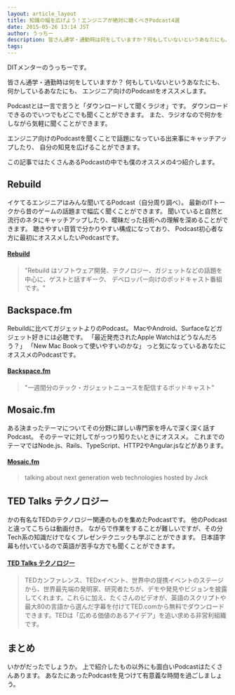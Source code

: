 ```yaml
---
layout: article_layout
title: 知識の幅を広げよう！エンジニアが絶対に聴くべきPodcast4選
date: 2015-05-26 13:14 JST
author: うっちー
description: 皆さん通学・通勤時は何をしていますか？何もしていないというあなたにも、何かしているあなたにも、エンジニア向けのPodcastをオススメします。
tags:
---
```


DITメンターのうっちーです。

皆さん通学・通勤時は何をしていますか？
何もしていないというあなたにも、何かしているあなたにも、
エンジニア向けのPodcastをオススメします。

Podcastとは一言で言うと「ダウンロードして聞くラジオ」です。
ダウンロードできるのでいつでもどこでも聞くことができます。
また、ラジオなので何かをしながら気軽に聞くことができます。

エンジニア向けのPodcastを聞くことで話題になっている出来事にキャッチアップしたり、
自分の知見を広げることができます。

この記事ではたくさんあるPodcastの中でも僕のオススメの4つ紹介します。

## Rebuild
イケてるエンジニアはみんな聞いてるPodcast（自分周り調べ）。
最新のITトークから昔のゲームの話題まで幅広く聞くことができます。
聞いていると自然と流行のネタにキャッチアップしたり、曖昧だった技術への理解を深めることができます。
聴きやすい音質で分かりやすい構成になっており、
Podcast初心者な方に最初にオススメしたいPodcastです。

#### [Rebuild](http://rebuild.fm)
> "Rebuild はソフトウェア開発、テクノロジー、ガジェットなどの話題を中心に、ゲストと話すギーク、
> デベロッパー向けのポッドキャスト番組です。"

## Backspace.fm
Rebuildに比べてガジェットよりのPodcast。
MacやAndroid、Surfaceなどガジェット好きには必聴です。
「最近発売されたApple Watchはどうなんだろう？」
「New Mac Bookって使いやすいのかな」
っと気になっているあなたにオススメのPodcastです。

#### [Backspace.fm](http://backspace.fm)
> "一週間分のテック・ガジェットニュースを配信するポッドキャスト"

## Mosaic.fm
ある決まったテーマについてその分野に詳しい専門家を呼んで深く深く話すPodcast。
そのテーマに対してがっつり知りたいときにオススメ。
これまでのテーマではNode.js、Rails、TypeScript、HTTP2やAngular.jsなどがあります。

#### [Mosaic.fm](http://mozaic.fm)
> talking about next generation web technologies hosted by Jxck

## TED Talks テクノロジー
かの有名なTEDのテクノロジー関連のものを集めたPodcastです。
他のPodcastと違ってこちらは動画付き。
ながらで作業をすることが難しいですが、その分Tech系の知識だけでなくプレゼンテクニックも学ぶことができます。
日本語字幕も付いているので英語が苦手な方でも聞くことができます。

#### [TED Talks テクノロジー](https://www.ted.com/talks?language=ja&topics%5B%5D=technology&sort=newest)
> TEDカンファレンス、TEDxイベント、世界中の提携イベントのステージから、世界最先端の発明家、研究者たちが、デモや発見やビジョンを披露してくれます。これらに加え、たくさんのビデオが、英語のスクリプトや最大80の言語から選んだ字幕を付けてTED.comから無料でダウンロードできます。TEDは「広める価値のあるアイデア」を追い求める非営利組織です。

## まとめ
いかがだったでしょうか。
上で紹介したもの以外にも面白いPodcastはたくさんあります。
あなたにあったPodcastを見つけて有意義な時間を過ごしましょう。

